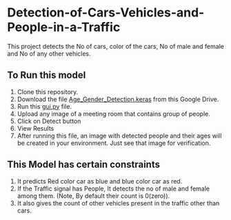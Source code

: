 # Detection-of-Cars-Vehicles-and-People-in-a-Traffic
This project detects the No of cars, color of the cars, No of male and female and No of any other vehicles.

## To Run this model
1. Clone this repository.
2. Download the file [Age_Gender_Detection.keras](https://drive.google.com/file/d/1Relr0YTmSFWCbx_KHPCXtv_P4aspTaKD/view?usp=sharing) from this Google Drive.
3. Run this [gui.py](https://github.com/Me20b077/Detection-of-Cars-Vehicles-and-People-in-a-Traffic/blob/main/gui.py) file.
4. Upload any image of a meeting room that contains group of people.
5. Click on Detect button
6. View Results
7. After running this file, an image with detected people and their ages will be created in your environment. Just see that image for verification.


## This Model has certain constraints
1. It predicts Red color car as blue and blue color car as red.
2. If the Traffic signal has People, It detects the no of male and female among them. (Note, By default their count is 0(zero)).
3. It also gives the count of other vehicles present in the traffic other than cars.
